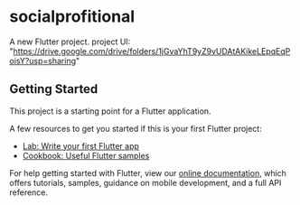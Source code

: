 # socialprofitional

A new Flutter project.
project UI: "https://drive.google.com/drive/folders/1jGvaYhT9yZ9vUDAtAKikeLEpqEqPoisY?usp=sharing"
## Getting Started

This project is a starting point for a Flutter application.

A few resources to get you started if this is your first Flutter project:

- [Lab: Write your first Flutter app](https://flutter.dev/docs/get-started/codelab)
- [Cookbook: Useful Flutter samples](https://flutter.dev/docs/cookbook)

For help getting started with Flutter, view our
[online documentation](https://flutter.dev/docs), which offers tutorials,
samples, guidance on mobile development, and a full API reference.

